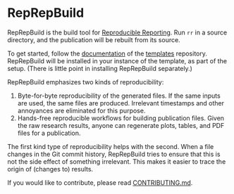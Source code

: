 # RepRepBuild

RepRepBuild is the build tool for [Reproducible Reporting](https://github.com/reproducible-reporting).
Run `rr` in a source directory, and the publication will be rebuilt from its source.

To get started, follow the [documentation](https://github.com/reproducible-reporting/templates/blob/main/DOCUMENTATION.md) of the [templates](https://github.com/reproducible-reporting/templates) repository.
RepRepBuild will be installed in your instance of the template, as part of the setup.
(There is little point in installing RepRepBuild separately.)

RepRepBuild emphasizes two kinds of reproducibility:

1. Byte-for-byte reproducibility of the generated files.
   If the same inputs are used, the same files are produced.
   Irrelevant timestamps and other annoyances are eliminated for this purpose.
2. Hands-free reproducible workflows for building publication files.
   Given the raw research results, anyone can regenerate
   plots, tables, and PDF files for a publication.

The first kind type of reproducibility helps with the second.
When a file changes in the Git commit history,
RepRepBuild tries to ensure that this is not the side effect of something irrelevant.
This makes it easier to trace the origin of (changes to) results.

If you would like to contribute, please read [CONTRIBUTING.md](https://github.com/reproducible-reporting/.github/blob/main/CONTRIBUTING.md).
